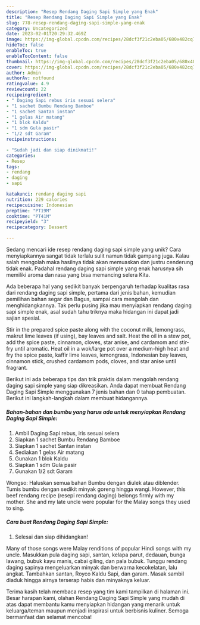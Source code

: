 ```yaml
---
description: "Resep Rendang Daging Sapi Simple yang Enak"
title: "Resep Rendang Daging Sapi Simple yang Enak"
slug: 778-resep-rendang-daging-sapi-simple-yang-enak
category: Uncategorized
date: 2023-02-01T20:29:32.469Z
image: https://img-global.cpcdn.com/recipes/28dcf3f21c2eba05/680x482cq70/rendang-daging-sapi-simple-foto-resep-utama.jpg
hideToc: false
enableToc: true
enableTocContent: false
thumbnail: https://img-global.cpcdn.com/recipes/28dcf3f21c2eba05/680x482cq70/rendang-daging-sapi-simple-foto-resep-utama.jpg
cover: https://img-global.cpcdn.com/recipes/28dcf3f21c2eba05/680x482cq70/rendang-daging-sapi-simple-foto-resep-utama.jpg
author: Admin
authorAv: notfound
ratingvalue: 4.9
reviewcount: 22
recipeingredient:
- " Daging Sapi rebus iris sesuai selera"
- "1 sachet Bumbu Rendang Bamboe"
- "1 sachet Santan instan"
- "1 gelas Air matang"
- "1 blok Kaldu"
- "1 sdm Gula pasir"
- "1/2 sdt Garam"
recipeinstructions:

- "Sudah jadi dan siap dinikmati!"
categories:
- Resep
tags:
- rendang
- daging
- sapi

katakunci: rendang daging sapi 
nutrition: 229 calories
recipecuisine: Indonesian
preptime: "PT19M"
cooktime: "PT41M"
recipeyield: "3"
recipecategory: Dessert

---
```





Sedang mencari ide resep rendang daging sapi simple yang unik? Cara menyiapkannya sangat tidak terlalu sulit namun tidak gampang juga. Kalau salah mengolah maka hasilnya tidak akan memuaskan dan justru cenderung tidak enak. Padahal rendang daging sapi simple yang enak harusnya sih memiliki aroma dan rasa yang bisa memancing selera Kita.





Ada beberapa hal yang sedikit banyak berpengaruh terhadap kualitas rasa dari rendang daging sapi simple, pertama dari jenis bahan, kemudian pemilihan bahan segar dan Bagus, sampai cara mengolah dan menghidangkannya. Tak perlu pusing jika mau menyiapkan rendang daging sapi simple enak,      asal sudah tahu triknya maka hidangan ini dapat jadi sajian spesial.














Stir in the prepared spice paste along with the coconut milk, lemongrass, makrut lime leaves (if using), bay leaves and salt. Heat the oil in a stew pot, add the spice paste, cinnamon, cloves, star anise, and cardamom and stir-fry until aromatic. Heat oil in a wok/large pot over a medium-high heat and fry the spice paste, kaffir lime leaves, lemongrass, Indonesian bay leaves, cinnamon stick, crushed cardamom pods, cloves, and star anise until fragrant.






Berikut ini ada beberapa tips dan trik praktis dalam mengolah rendang daging sapi simple yang siap dikreasikan. Anda dapat membuat Rendang Daging Sapi Simple menggunakan 7 jenis bahan dan 0 tahap pembuatan. Berikut ini langkah-langkah dalam membuat hidangannya.

<!--inarticleads1-->

##### Bahan-bahan dan bumbu yang harus ada untuk menyiapkan Rendang Daging Sapi Simple:

1. Ambil  Daging Sapi rebus, iris sesuai selera
1. Siapkan 1 sachet Bumbu Rendang Bamboe
1. Siapkan 1 sachet Santan instan
1. Sediakan 1 gelas Air matang
1. Gunakan 1 blok Kaldu
1. Siapkan 1 sdm Gula pasir
1. Gunakan 1/2 sdt Garam


Wongso: Haluskan semua bahan Bumbu dengan diulek atau diblender. Tumis bumbu dengan sedikit minyak goreng hingga wangi. However, this beef rendang recipe (resepi rendang daging) belongs firmly with my mother. She and my late uncle were popular for the Malay songs they used to sing. 

<!--inarticleads2-->

##### Cara buat Rendang Daging Sapi Simple:


1. Selesai dan siap dihidangkan!

Many of those songs were Malay renditions of popular Hindi songs with my uncle. Masukkan pula daging sapi, santan, kelapa parut, dedauan, bunga lawang, bubuk kayu manis, cabai giling, dan pala bubuk. Tunggu rendang daging sapinya mengeluarkan minyak dan berwarna kecokelatan, lalu angkat. Tambahkan santan, Royco Kaldu Sapi, dan garam. Masak sambil diaduk hingga airnya terserap habis dan minyaknya keluar. 

Terima kasih telah membaca resep yang tim kami tampilkan di halaman ini. Besar harapan kami, olahan Rendang Daging Sapi Simple yang mudah di atas dapat membantu kamu menyiapkan hidangan yang menarik untuk keluarga/teman maupun menjadi inspirasi untuk berbisnis kuliner. Semoga bermanfaat dan selamat mencoba!
